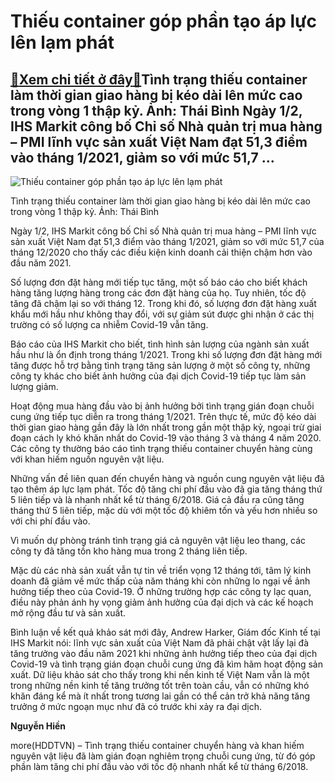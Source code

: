 Thiếu container góp phần tạo áp lực lên lạm phát
================================================

[:gift:Xem chi tiết ở đây:gift:](https://hddtvn.com/thieu-container-gop-phan-tao-ap-luc-len-lam-phat/)Tình trạng thiếu container làm thời gian giao hàng bị kéo dài lên mức cao trong vòng 1 thập kỷ. Ảnh: Thái Bình Ngày 1/2, IHS Markit công bố Chỉ số Nhà quản trị mua hàng – PMI lĩnh vực sản xuất Việt Nam đạt 51,3 điểm vào tháng 1/2021, giảm so với mức 51,7 …
----------------------------------------------------------------------------------------------------------------------------------------------------------------------------------------------------------------------------------------------------------------





![Thiếu container góp phần tạo áp lực lên lạm phát](https://hddtvn.com/wp-content/uploads/2021/02/65598268.jpg "Thiếu container góp phần tạo áp lực lên lạm phát")


Tình trạng thiếu container làm thời gian giao hàng bị kéo dài lên mức cao trong vòng 1 thập kỷ. Ảnh: Thái Bình



Ngày 1/2, IHS Markit công bố Chỉ số Nhà quản trị mua hàng – PMI lĩnh vực sản xuất Việt Nam đạt 51,3 điểm vào tháng 1/2021, giảm so với mức 51,7 của tháng 12/2020 cho thấy các điều kiện kinh doanh cải thiện chậm hơn vào đầu năm 2021.


Số lượng đơn đặt hàng mới tiếp tục tăng, một số báo cáo cho biết khách hàng tăng lượng hàng trong các đơn đặt hàng của họ. Tuy nhiên, tốc độ tăng đã chậm lại so với tháng 12. Trong khi đó, số lượng đơn đặt hàng xuất khẩu mới hầu như không thay đổi, với sự giảm sút được ghi nhận ở các thị trường có số lượng ca nhiễm Covid-19 vẫn tăng.


Báo cáo của IHS Markit cho biết, tình hình sản lượng của ngành sản xuất hầu như là ổn định trong tháng 1/2021. Trong khi số lượng đơn đặt hàng mới tăng được hỗ trợ bằng tình trạng tăng sản lượng ở một số công ty, những công ty khác cho biết ảnh hưởng của đại dịch Covid-19 tiếp tục làm sản lượng giảm.


Hoạt động mua hàng đầu vào bị ảnh hưởng bởi tình trạng gián đoạn chuỗi cung ứng tiếp tục diễn ra trong tháng 1/2021. Trên thực tế, mức độ kéo dài thời gian giao hàng gần đây là lớn nhất trong gần một thập kỷ, ngoại trừ giai đoạn cách ly khó khăn nhất do Covid-19 vào tháng 3 và tháng 4 năm 2020. Các công ty thường báo cáo tình trạng thiếu container chuyển hàng cùng với khan hiếm nguồn nguyên vật liệu.


Những vấn đề liên quan đến chuyển hàng và nguồn cung nguyên vật liệu đã tạo thêm áp lực lạm phát. Tốc độ tăng chi phí đầu vào đã gia tăng tháng thứ 5 liên tiếp và là nhanh nhất kể từ tháng 6/2018. Giá cả đầu ra cũng tăng tháng thứ 5 liên tiếp, mặc dù với một tốc độ khiêm tốn và yếu hơn nhiều so với chi phí đầu vào.


Vì muốn dự phòng tránh tình trạng giá cả nguyên vật liệu leo thang, các công ty đã tăng tồn kho hàng mua trong 2 tháng liên tiếp.


Mặc dù các nhà sản xuất vẫn tự tin về triển vọng 12 tháng tới, tâm lý kinh doanh đã giảm về mức thấp của năm tháng khi còn những lo ngại về ảnh hưởng tiếp theo của Covid-19. Ở những trường hợp các công ty lạc quan, điều này phản ánh hy vọng giảm ảnh hưởng của đại dịch và các kế hoạch mở rộng đầu tư và sản xuất.


Bình luận về kết quả khảo sát mới đây, Andrew Harker, Giám đốc Kinh tế tại IHS Markit nói: lĩnh vực sản xuất của Việt Nam đã phải chật vật lấy lại đà tăng trưởng vào đầu năm 2021 khi những ảnh hưởng tiếp theo của đại dịch Covid-19 và tình trạng gián đoạn chuỗi cung ứng đã kìm hãm hoạt động sản xuất. Dữ liệu khảo sát cho thấy trong khi nền kinh tế Việt Nam vẫn là một trong những nền kinh tế tăng trưởng tốt trên toàn cầu, vẫn có những khó khăn đáng kể mà ít nhất trong tương lai gần có thể cản trở khả năng tăng trưởng ở mức ngoạn mục như đã có trước khi xảy ra đại dịch.




**Nguyễn Hiền**



more(HDDTVN) – Tình trạng thiếu container chuyển hàng và khan hiếm nguyên vật liệu đã làm gián đoạn nghiêm trọng chuỗi cung ứng, từ đó góp phần làm tăng chi phí đầu vào với tốc độ nhanh nhất kể từ tháng 6/2018.

